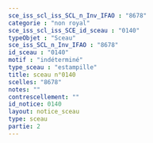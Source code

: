 ```yaml
---
sce_iss_scl_iss_SCL_n_Inv_IFAO : "8678"
categorie : "non royal"
sce_iss_scl_iss_SCE_id_sceau : "0140"
typeObjet : "Sceau"
sce_iss_SCL_n_Inv_IFAO : "8678"
id_sceau : "0140"
motif : "indéterminé"
type_sceau : "estampille"
title: sceau n°0140
scelles: "8678"
notes: ""
contrescellement: ""
id_notice: 0140
layout: notice_sceau
type: sceau
partie: 2
---
```

